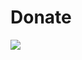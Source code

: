 # Donate
<a href="https://ko-fi.com/zaktabyte"><img src="https://user-images.githubusercontent.com/48186982/163684567-781d4feb-9b07-4223-852d-9116b97d60ac.png" /></a>
